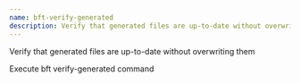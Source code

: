 ```yaml
---
name: bft-verify-generated
description: Verify that generated files are up-to-date without overwriting them
---
```


Verify that generated files are up-to-date without overwriting them

Execute bft verify-generated command
